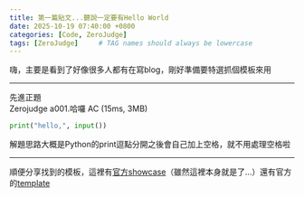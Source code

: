 ```yaml
---
title: 第一篇貼文...聽說一定要有Hello World
date: 2025-10-19 07:40:00 +0800
categories: [Code, ZeroJudge]
tags: [ZeroJudge]     # TAG names should always be lowercase
---
```


嗨，主要是看到了好像很多人都有在寫blog，剛好準備要特選抓個模板來用

---

先進正題  
Zerojudge a001.哈囉 AC (15ms, 3MB)
```py
print("hello,", input())
```
解題思路大概是Python的print逗點分開之後會自己加上空格，就不用處理空格啦

---

順便分享找到的模板，這裡有[官方showcase](https://chirpy.cotes.page)（雖然這裡本身就是了...）還有官方的[template](https://github.com/cotes2020/chirpy-starter)

